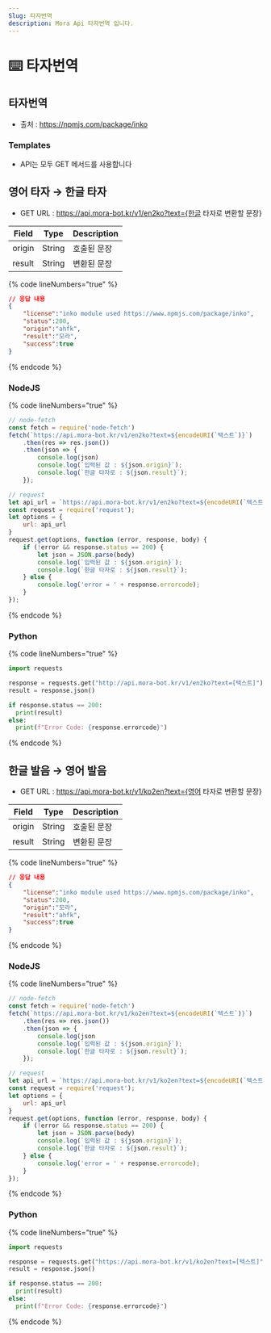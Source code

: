 ```yaml
---
Slug: 타자번역
description: Mora Api 타자번역 입니다.
---
```


# ⌨️ 타자번역

## 타자번역 <a href="#undefined" id="undefined"></a>

* 출처 : https://npmjs.com/package/inko

### Templates

* API는 모두 GET 메서드를 사용합니다

## 영어 타자 → 한글 타자 <a href="#undefined" id="undefined"></a>

* GET URL : https://api.mora-bot.kr/v1/en2ko?text={한글 타자로 변환할 문장}

| Field | Type | Description |
| ------ | ------ | ------ |
| origin | String | 호출된 문장 |
| result | String | 변환된 문장 |

{% code lineNumbers="true" %}
```json
// 응답 내용
{
    "license":"inko module used https://www.npmjs.com/package/inko",
    "status":200,
    "origin":"ahfk",
    "result":"모라",
    "success":true
}
```
{% endcode %}

### NodeJS

{% code lineNumbers="true" %}
```javascript
// node-fetch
const fetch = require('node-fetch')
fetch(`https://api.mora-bot.kr/v1/en2ko?text=${encodeURI(`택스트`)}`)
    .then(res => res.json())
    .then(json => {
        console.log(json)
        console.log(`입력된 값 : ${json.origin}`);
        console.log(`한글 타자로 : ${json.result}`);
    });

// request
let api_url = `https://api.mora-bot.kr/v1/en2ko?text=${encodeURI(`텍스트`)}`
const request = require('request');
let options = {
    url: api_url
}
request.get(options, function (error, response, body) {
    if (!error && response.status == 200) {
        let json = JSON.parse(body)
        console.log(`입력된 값 : ${json.origin}`);
        console.log(`한글 타자로 : ${json.result}`);
    } else {
        console.log('error = ' + response.errorcode);
    }
});
```
{% endcode %}

### Python

{% code lineNumbers="true" %}
```python
import requests

response = requests.get("http://api.mora-bot.kr/v1/en2ko?text=[텍스트]")
result = response.json()

if response.status == 200:
  print(result)
else:
  print(f"Error Code: {response.errorcode}")
```
{% endcode %}

## 한글 발음 → 영어 발음 <a href="#undefined" id="undefined"></a>

* GET URL : https://api.mora-bot.kr/v1/ko2en?text={영어 타자로 변환할 문장}

| Field | Type | Description |
| ------ | ------ | ------ |
| origin | String | 호출된 문장 |
| result | String | 변환된 문장 |

{% code lineNumbers="true" %}
```json
// 응답 내용
{
    "license":"inko module used https://www.npmjs.com/package/inko",
    "status":200,
    "origin":"모라",
    "result":"ahfk",
    "success":true
}
```
{% endcode %}

### NodeJS

{% code lineNumbers="true" %}
```javascript
// node-fetch
const fetch = require('node-fetch')
fetch(`https://api.mora-bot.kr/v1/ko2en?text=${encodeURI(`텍스트`)}`)
    .then(res => res.json())
    .then(json => {
        console.log(json
        console.log(`입력된 값 : ${json.origin}`);
        console.log(`한글 타자로 : ${json.result}`);
    });

// request
let api_url = `https://api.mora-bot.kr/v1/ko2en?text=${encodeURI(`텍스트`)}`
const request = require('request');
let options = {
    url: api_url
}
request.get(options, function (error, response, body) {
    if (!error && response.status == 200) {
        let json = JSON.parse(body)
        console.log(`입력된 값 : ${json.origin}`);
        console.log(`한글 타자로 : ${json.result}`);
    } else {
        console.log('error = ' + response.errorcode);
    }
});
```
{% endcode %}

### Python

{% code lineNumbers="true" %}
```python
import requests

response = requests.get("https://api.mora-bot.kr/v1/ko2en?text=[텍스트]")
result = response.json()

if response.status == 200:
  print(result)
else:
  print(f"Error Code: {response.errorcode}")
```
{% endcode %}
